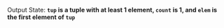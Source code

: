 Output State: **`tup` is a tuple with at least 1 element, `count` is 1, and `elem` is the first element of `tup`**